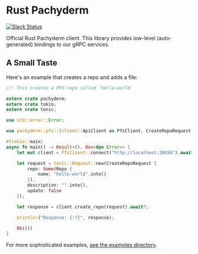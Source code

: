 # Rust Pachyderm

[![Slack Status](http://slack.pachyderm.io/badge.svg)](http://slack.pachyderm.io)

Official Rust Pachyderm client. This library provides low-level (auto-generated) bindings to our gRPC services.

## A Small Taste

Here's an example that creates a repo and adds a file:

```rust
//! This creates a PFS repo called `hello-world`

extern crate pachyderm;
extern crate tokio;
extern crate tonic;

use std::error::Error;

use pachyderm::pfs::{client::ApiClient as PfsClient, CreateRepoRequest, Repo};

#[tokio::main]
async fn main() -> Result<(), Box<dyn Error>> {
    let mut client = PfsClient::connect("http://localhost:30650").await?;

    let request = tonic::Request::new(CreateRepoRequest {
        repo: Some(Repo {
            name: "hello-world".into()
        }),
        description: "".into(),
        update: false
    });

    let response = client.create_repo(request).await?;

    println!("Response: {:?}", response);

    Ok(())
}
```

For more sophisticated examples, [see the examples directory](https://github.com/pachyderm/rust-pachyderm/tree/master/examples).
